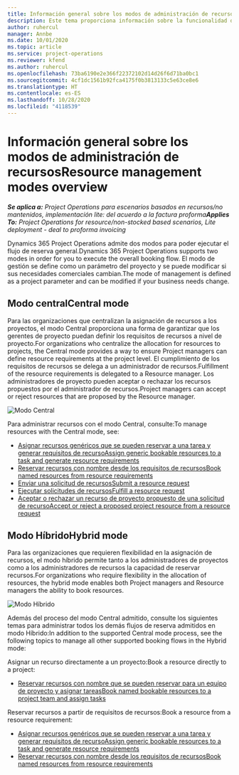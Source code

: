 ```yaml
---
title: Información general sobre los modos de administración de recursos
description: Este tema proporciona información sobre la funcionalidad de gestión de recursos en las Dynamics 365 Project Operations.
author: ruhercul
manager: Annbe
ms.date: 10/01/2020
ms.topic: article
ms.service: project-operations
ms.reviewer: kfend
ms.author: ruhercul
ms.openlocfilehash: 73ba6190e2e366f22372102d14d26f6d71ba0bc1
ms.sourcegitcommit: 4cf1dc1561b92fca4175f0b3813133c5e63ce8e6
ms.translationtype: HT
ms.contentlocale: es-ES
ms.lasthandoff: 10/28/2020
ms.locfileid: "4118539"
---
```

# <a name="resource-management-modes-overview"></a><span data-ttu-id="7a502-103">Información general sobre los modos de administración de recursos</span><span class="sxs-lookup"><span data-stu-id="7a502-103">Resource management modes overview</span></span>

<span data-ttu-id="7a502-104">_**Se aplica a:** Project Operations para escenarios basados en recursos/no mantenidos, implementación lite: del acuerdo a la factura proforma_</span><span class="sxs-lookup"><span data-stu-id="7a502-104">_**Applies To:** Project Operations for resource/non-stocked based scenarios, Lite deployment - deal to proforma invoicing_</span></span>


<span data-ttu-id="7a502-105">Dynamics 365 Project Operations admite dos modos para poder ejecutar el flujo de reserva general.</span><span class="sxs-lookup"><span data-stu-id="7a502-105">Dynamics 365 Project Operations supports two modes in order for you to execute the overall booking flow.</span></span> <span data-ttu-id="7a502-106">El modo de gestión se define como un parámetro del proyecto y se puede modificar si sus necesidades comerciales cambian.</span><span class="sxs-lookup"><span data-stu-id="7a502-106">The mode of management is defined as a project parameter and can be modified if your business needs change.</span></span>    

## <a name="central-mode"></a><span data-ttu-id="7a502-107">Modo central</span><span class="sxs-lookup"><span data-stu-id="7a502-107">Central mode</span></span>
<span data-ttu-id="7a502-108">Para las organizaciones que centralizan la asignación de recursos a los proyectos, el modo Central proporciona una forma de garantizar que los gerentes de proyecto puedan definir los requisitos de recursos a nivel de proyecto.</span><span class="sxs-lookup"><span data-stu-id="7a502-108">For organizations who centralize the allocation for resources to projects, the Central mode provides a way to ensure Project managers can define resource requirements at the project level.</span></span> <span data-ttu-id="7a502-109">El cumplimiento de los requisitos de recursos se delega a un administrador de recursos.</span><span class="sxs-lookup"><span data-stu-id="7a502-109">Fulfillment of the resource requirements is delegated to a Resource manager.</span></span> <span data-ttu-id="7a502-110">Los administradores de proyecto pueden aceptar o rechazar los recursos propuestos por el administrador de recursos.</span><span class="sxs-lookup"><span data-stu-id="7a502-110">Project managers can accept or reject resources that are proposed by the Resource manager.</span></span>

![Modo Central](./media/resource-management-central.png)

<span data-ttu-id="7a502-112">Para administrar recursos con el modo Central, consulte:</span><span class="sxs-lookup"><span data-stu-id="7a502-112">To manage resources with the Central mode, see:</span></span>

- [<span data-ttu-id="7a502-113">Asignar recursos genéricos que se pueden reservar a una tarea y generar requisitos de recurso</span><span class="sxs-lookup"><span data-stu-id="7a502-113">Assign generic bookable resources to a task and generate resource requirements</span></span>](https://docs.microsoft.com/dynamics365/project-service/assign-generic-bookable-resource)
- [<span data-ttu-id="7a502-114">Reservar recursos con nombre desde los requisitos de recursos</span><span class="sxs-lookup"><span data-stu-id="7a502-114">Book named resources from resource requirements</span></span>](https://docs.microsoft.com/dynamics365/project-service/book-named-resource)
- [<span data-ttu-id="7a502-115">Enviar una solicitud de recursos</span><span class="sxs-lookup"><span data-stu-id="7a502-115">Submit a resource request</span></span>](https://docs.microsoft.com/dynamics365/project-service/submit-resource-request)
- [<span data-ttu-id="7a502-116">Ejecutar solicitudes de recursos</span><span class="sxs-lookup"><span data-stu-id="7a502-116">Fulfill a resource request</span></span>](https://docs.microsoft.com/dynamics365/project-service/resource-management-fulfill-requests)
- [<span data-ttu-id="7a502-117">Aceptar o rechazar un recurso de proyecto propuesto de una solicitud de recurso</span><span class="sxs-lookup"><span data-stu-id="7a502-117">Accept or reject a proposed project resource from a resource request</span></span>](https://docs.microsoft.com/dynamics365/project-service/accept-reject-proposed-resource)

## <a name="hybrid-mode"></a><span data-ttu-id="7a502-118">Modo Híbrido</span><span class="sxs-lookup"><span data-stu-id="7a502-118">Hybrid mode</span></span>
<span data-ttu-id="7a502-119">Para las organizaciones que requieren flexibilidad en la asignación de recursos, el modo híbrido permite tanto a los administradores de proyectos como a los administradores de recursos la capacidad de reservar recursos.</span><span class="sxs-lookup"><span data-stu-id="7a502-119">For organizations who require flexibility in the allocation of resources, the hybrid mode enables both Project managers and Resource managers the ability to book resources.</span></span>

![Modo Híbrido](./media/resource-management-hybrid.png)

<span data-ttu-id="7a502-121">Además del proceso del modo Central admitido, consulte los siguientes temas para administrar todos los demás flujos de reserva admitidos en modo Híbrido:</span><span class="sxs-lookup"><span data-stu-id="7a502-121">In addition to the supported Central mode process, see the following topics to manage all other supported booking flows in the Hybrid mode:</span></span>

<span data-ttu-id="7a502-122">Asignar un recurso directamente a un proyecto:</span><span class="sxs-lookup"><span data-stu-id="7a502-122">Book a resource directly to a project:</span></span>
- [<span data-ttu-id="7a502-123">Reservar recursos con nombre que se pueden reservar para un equipo de proyecto y asignar tareas</span><span class="sxs-lookup"><span data-stu-id="7a502-123">Book named bookable resources to a project team and assign tasks</span></span>](https://docs.microsoft.com/dynamics365/project-service/assign-named-bookable-resource)

<span data-ttu-id="7a502-124">Reservar recursos a partir de requisitos de recursos:</span><span class="sxs-lookup"><span data-stu-id="7a502-124">Book a resource from a resource requirement:</span></span>
- [<span data-ttu-id="7a502-125">Asignar recursos genéricos que se pueden reservar a una tarea y generar requisitos de recurso</span><span class="sxs-lookup"><span data-stu-id="7a502-125">Assign generic bookable resources to a task and generate resource requirements</span></span>](https://docs.microsoft.com/dynamics365/project-service/assign-generic-bookable-resource)
- [<span data-ttu-id="7a502-126">Reservar recursos con nombre desde los requisitos de recursos</span><span class="sxs-lookup"><span data-stu-id="7a502-126">Book named resources from resource requirements</span></span>](https://docs.microsoft.com/dynamics365/project-service/book-named-resource)
